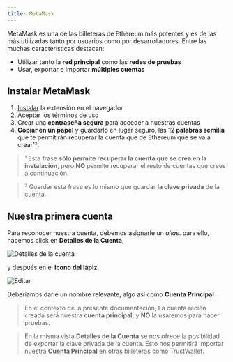 ```yaml
---
title: MetaMask
---
```


MetaMask es una de las billeteras de Ethereum más potentes y es de las más utilizadas tanto por usuarios como por desarrolladores. Entre las muchas características destacan:

* Utilizar tanto la **red principal** como las **redes de pruebas**
* Usar, exportar e importar **múltiples cuentas**


## Instalar MetaMask

1. [Instalar](https://metamask.io) la extensión en el navegador
2. Aceptar los términos de uso
3. Crear una **contraseña segura** para acceder a nuestras cuentas
4. **Copiar en un papel** y guardarlo en lugar seguro, las **12 palabras semilla** que te permitirán recuperar la cuenta que de Ethereum que se va a crear¹².

> ¹ Esta frase **sólo permite recuperar la cuenta que se crea en la instalación**, pero **NO** permite recuperar el resto de cuentas que crees a continuación.

> ² Guardar esta frase es lo mismo que guardar **la clave privada** de la cuenta.

## Nuestra primera cuenta

Para reconocer nuestra cuenta, debemos asignarle un _alias_. para ello, hacemos click en **Detalles de la Cuenta**,

![Detalles de la cuenta](/helysia-token-doc/img/account-details1.png)

y después en el **icono del lápiz**.

![Editar](/helysia-token-doc/img/account-details2.png)

Deberíamos darle un nombre relevante, algo así como **Cuenta Principal**

> En el contexto de la presente documentación, La cuenta recién creada será nuestra **cuenta principal**, y **NO** la usaremos para hacer pruebas.

> En la misma vista **Detalles de la Cuenta** se nos ofrece la posibilidad de exportar la clave privada de la cuenta. Esto nos permitirá importar nuestra **Cuenta Principal** en otras billeteras como TrustWallet.
